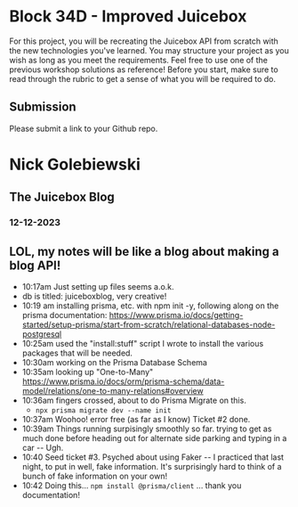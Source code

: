 # Block 34D - Improved Juicebox

For this project, you will be recreating the Juicebox API from scratch with the new technologies you've learned. You may structure your project as you wish as long as you meet the requirements. Feel free to use one of the previous workshop solutions as reference! Before you start, make sure to read through the rubric to get a sense of what you will be required to do.

## Submission

Please submit a link to your Github repo.

# Nick Golebiewski
## The Juicebox Blog ##
### 12-12-2023 

## LOL, my notes will be like a blog about making a blog API!
- 10:17am Just setting up files seems a.o.k.
-   db is titled: juiceboxblog, very creative!
- 10:19 am installing prisma, etc. with npm init -y, following along on the prisma documentation: https://www.prisma.io/docs/getting-started/setup-prisma/start-from-scratch/relational-databases-node-postgresql
- 10:25am used the "install:stuff" script I wrote to install the various packages that will be needed. 
- 10:30am working on the Prisma Database Schema
- 10:35am looking up "One-to-Many" https://www.prisma.io/docs/orm/prisma-schema/data-model/relations/one-to-many-relations#overview
- 10:36am fingers crossed, about to do Prisma Migrate on this.
  -  ```npx prisma migrate dev --name init```
- 10:37am Woohoo! error free (as far as I know) Ticket #2 done.
- 10:39am Things running surpisingly smoothly so far. trying to get as much done before heading out for alternate side parking and typing in a car -- Ugh. 
- 10:40 Seed ticket #3. Psyched about using Faker -- I practiced that last night, to put in well, fake information. It's surprisingly hard to think of a bunch of fake information on your own!
- 10:42 Doing this... ```npm install @prisma/client``` ... thank you documentation!







